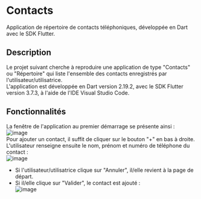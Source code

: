 # Contacts
Application de répertoire de contacts téléphoniques, développée en Dart avec le SDK Flutter.

## Description
Le projet suivant cherche à reproduire une application de type "Contacts" ou "Répertoire" qui liste l'ensemble des contacts enregistrés par l'utilisateur/utilisatrice.  
L'application est développée en Dart version 2.19.2, avec le SDK Flutter version 3.7.3, à l'aide de l'IDE Visual Studio Code.

## Fonctionnalités
La fenêtre de l'application au premier démarrage se présente ainsi :  
![image](https://user-images.githubusercontent.com/114923734/218689454-34ff6854-8ce2-4597-825b-9a6c947047de.png)  
Pour ajouter un contact, il suffit de cliquer sur le bouton "+" en bas à droite.  
L'utilisateur renseigne ensuite le nom, prénom et numéro de téléphone du contact :  
![image](https://user-images.githubusercontent.com/114923734/218689816-1fa1cfb3-060d-4155-baf0-8659c72d51d7.png)
- Si l'utilisateur/utilisatrice clique sur "Annuler", il/elle revient à la page de départ.
- Si il/elle clique sur "Valider", le contact est ajouté :  
![image](https://user-images.githubusercontent.com/114923734/218690620-dd244a55-a998-484b-8c1c-5deaec08e70b.png)
